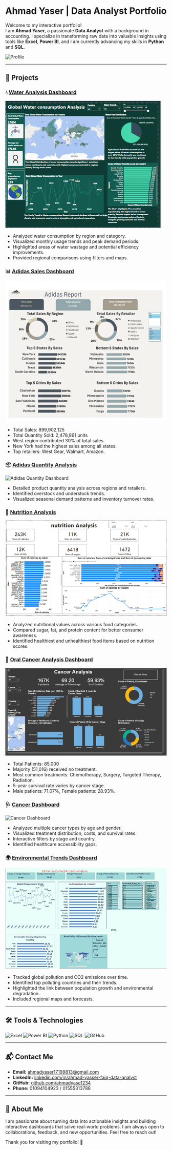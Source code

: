 
# Ahmad Yaser | Data Analyst Portfolio

Welcome to my interactive portfolio!  
I am **Ahmad Yaser**, a passionate **Data Analyst** with a background in accounting. I specialize in transforming raw data into valuable insights using tools like **Excel**, **Power BI**, and I am currently advancing my skills in **Python** and **SQL**.

![Profile](https://raw.githubusercontent.com/ahmadyase1234/ahmad-yaser-assets/main/profile.jpg)

---

## 🚀 Projects

### 💧 [Water Analysis Dashboard](https://github.com/ahmadyase1234/Water-analysis-Dashboard-)
![Water Dashboard](https://raw.githubusercontent.com/ahmadyase1234/ahmadyase1234.github.io/main/Water-Dashboard.png)
- Analyzed water consumption by region and category.
- Visualized monthly usage trends and peak demand periods.
- Highlighted areas of water wastage and potential efficiency improvements.
- Provided regional comparisons using filters and maps.

### 📊 [Adidas Sales Dashboard](https://github.com/ahmadyase1234/Adidas-Sales-Dashboard)
![Adidas Sales Dashboard](https://raw.githubusercontent.com/ahmadyase1234/ahmadyase1234.github.io/main/adidas-sales-dashboard.png)
- Total Sales: 899,902,125
- Total Quantity Sold: 2,478,861 units
- West region contributed 30% of total sales.
- New York had the highest sales among all states.
- Top retailers: West Gear, Walmart, Amazon.

### 📦 [Adidas Quantity Analysis](https://github.com/ahmadyase1234/Adidas-quantity-analysis-)
![Adidas Quantity Dashboard](https://raw.githubusercontent.com/ahmadyase1234/ahmadyase1234.github.io/main/adidas-quantity-analysis.png)
- Detailed product quantity analysis across regions and retailers.
- Identified overstock and understock trends.
- Visualized seasonal demand patterns and inventory turnover rates.

### 🥗 [Nutrition Analysis](https://github.com/ahmadyase1234/nutrition-analysis)
![Nutrition Dashboard](https://raw.githubusercontent.com/ahmadyase1234/ahmadyase1234.github.io/main/nutrition%20%20analysis.PNG)
- Analyzed nutritional values across various food categories.
- Compared sugar, fat, and protein content for better consumer awareness.
- Identified healthiest and unhealthiest food items based on nutrition scores.

### 🧬 [Oral Cancer Analysis Dashboard](https://github.com/ahmadyase1234/oral-cancer-analysis)
![Cancer Dashboard](https://raw.githubusercontent.com/ahmadyase1234/ahmadyase1234.github.io/main/cancer-dashboard.png)
- Total Patients: 85,000
- Majority (51,016) received no treatment.
- Most common treatments: Chemotherapy, Surgery, Targeted Therapy, Radiation.
- 5-year survival rate varies by cancer stage.
- Male patients: 71.07%, Female patients: 28.93%.

### 🩺 [Cancer Dashboard](https://github.com/ahmadyase1234/Cancer-analysis-dashboard-)
![Cancer Dashboard](https://raw.githubusercontent.com/ahmadyase1234/ahmadyase1234.github.io/main/cancer-analysis-dashboard.png)
- Analyzed multiple cancer types by age and gender.
- Visualized treatment distribution, costs, and survival rates.
- Interactive filters by stage and country.
- Identified healthcare accessibility gaps.

### 🌍 [Environmental Trends Dashboard](https://github.com/ahmadyase1234/global-environmental-trends)
![Environmental Dashboard](https://raw.githubusercontent.com/ahmadyase1234/ahmadyase1234.github.io/main/global%20environmental%20%20trends%20analysis.PNG)
- Tracked global pollution and CO2 emissions over time.
- Identified top polluting countries and their trends.
- Highlighted the link between population growth and environmental degradation.
- Included regional maps and forecasts.

---

## 🛠️ Tools & Technologies
![Excel](https://img.shields.io/badge/Excel-217346?style=for-the-badge&logo=microsoft-excel&logoColor=white)
![Power BI](https://img.shields.io/badge/Power%20BI-F2C811?style=for-the-badge&logo=power-bi&logoColor=black)
![Python](https://img.shields.io/badge/Python-3776AB?style=for-the-badge&logo=python&logoColor=white)
![SQL](https://img.shields.io/badge/SQL-4479A1?style=for-the-badge&logo=postgresql&logoColor=white)
![GitHub](https://img.shields.io/badge/GitHub-181717?style=for-the-badge&logo=github&logoColor=white)

---

## 📬 Contact Me
- **Email:** [ahmadyaser17199813@gmail.com](mailto:ahmadyaser17199813@gmail.com)
- **LinkedIn:** [linkedin.com/in/ahmad-yasser-faiq-data-analyst](https://www.linkedin.com/in/ahmad-yasser-faiq-data-analyst/)
- **GitHub:** [github.com/ahmadyase1234](https://github.com/ahmadyase1234)
- **Phone:** 01094104923 / 01555313788

---

## 🎯 About Me
I am passionate about turning data into actionable insights and building interactive dashboards that solve real-world problems. I am always open to collaborations, feedback, and new opportunities. Feel free to reach out!

Thank you for visiting my portfolio! 🚀
